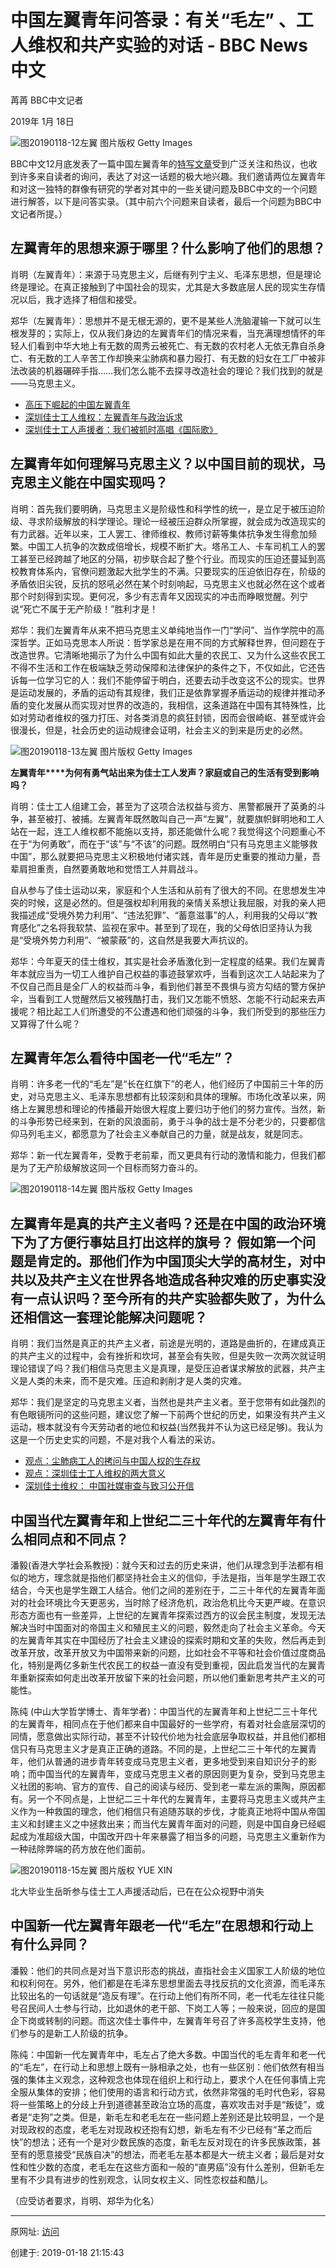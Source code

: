 # 中国左翼青年问答录：有关“毛左” 、工人维权和共产实验的对话 - BBC News 中文

苒苒 BBC中文记者

2019年 1月 18日

 ![图20190118-12左翼](图20190118-12左翼.jpg)
图片版权 Getty Images 

BBC中文12月底发表了一篇中国左翼青年的[特写文章](https://www.bbc.com/zhongwen/simp/chinese-news-46616052)受到广泛关注和热议，也收到许多来自读者的询问，表达了对这一话题的极大地兴趣。我们邀请两位左翼青年和对这一独特的群像有研究的学者对其中的一些关键问题及BBC中文的一个问题进行解答，以下是问答实录。（其中前六个问题来自读者，最后一个问题为BBC中文记者所提。）

## 左翼青年的思想来源于哪里？什么影响了他们的思想？

肖明（左翼青年）：来源于马克思主义，后继有列宁主义、毛泽东思想，但是理论终是理论。在真正接触到了中国社会的现实，尤其是大多数底层人民的现实生存情况以后，我才选择了相信和接受。

郑华（左翼青年）：思想并不是无根无源的，更不是某些人洗脑灌输一下就可以生根发芽的；实际上，仅从我们身边的左翼青年们的情况来看，当充满理想情怀的年轻人们看到中华大地上有无数的周秀云被死亡、有无数的农村老人无依无靠自杀身亡、有无数的工人辛苦工作却换来尘肺病和暴力殴打、有无数的妇女在工厂中被非法改装的机器碾碎手指……我们怎么能不去探寻改造社会的理论？我们找到的就是——马克思主义。

- [高压下崛起的中国左翼青年](https://www.bbc.com/zhongwen/simp/chinese-news-46616052)
- [深圳佳士工人维权：左翼青年与政治诉求](https://www.bbc.com/zhongwen/simp/chinese-news-45204596)
- [深圳佳士工人声援者：我们被抓时高唱《国际歌》](https://www.bbc.com/zhongwen/simp/chinese-news-45341005)

## 左翼青年如何理解马克思主义？以中国目前的现状，马克思主义能在中国实现吗？

肖明：首先我们要明确，马克思主义是阶级性和科学性的统一，是立足于被压迫阶级、寻求阶级解放的科学理论。理论一经被压迫群众所掌握，就会成为改造现实的有力武器。近年以来，工人罢工、律师维权、教师讨薪等集体抗争发生得愈加频繁。中国工人抗争的次数成倍增长，规模不断扩大。塔吊工人、卡车司机工人的罢工甚至已经跨越了地区的分隔，初步联合起了整个行业。而现实的压迫还蔓延到高校教育体系内，官僚问题激起大批学生的不满。只要现实的压迫依旧存在，阶级的矛盾依旧尖锐，反抗的怒吼必然在某个时刻响起，马克思主义也就必然在这个或者那个时刻得到实现。更何况，多少有志青年又因现实的冲击而睁眼觉醒。列宁说“死亡不属于无产阶级！”胜利才是！

郑华：我们左翼青年从来不把马克思主义单纯地当作一门“学问”、当作学院中的高深哲学。正如马克思本人所说：哲学家总是在用不同的方式解释世界，但问题在于改造世界。它清晰地揭示了为什么中国有如此大量的农民工、又为什么这些农民工不得不生活和工作在极端缺乏劳动保障和法律保护的条件之下，不仅如此，它还告诉每一位学习它的人：我们不能停留于明白，还要去动手改变这不公的现实。世界是运动发展的，矛盾的运动有其规律，我们正是依靠掌握矛盾运动的规律并推动矛盾的变化发展从而实现对世界的改造的，我相信，这条道路在中国有其特殊性，比如对劳动者维权的强力打压、对各类消息的疯狂封锁，因而会很崎岖、甚至或许会很漫长，但是，社会历史的运动规律会证明，社会主义的到来是历史的必然。

 ![图20190118-13左翼](图20190118-13左翼.jpg)
图片版权 Getty Images 

**左翼青年****为何有勇气站出来为佳士工人发声？家庭或自己的生活有受到影响吗？**

肖明：佳士工人组建工会，甚至为了这项合法权益与资方、黑警都展开了英勇的斗争，甚至被打、被捕。左翼青年既然敢叫自己一声“左翼”，就要旗帜鲜明地和工人站在一起，连工人维权都不能施以支持，那还能做什么呢？我觉得这个问题重心不在于“为何勇敢”，而在于“该”与“不该”的问题。既然明白“只有马克思主义能够救中国”，那么就要把马克思主义积极地付诸实践，青年是历史重要的推动力量，吾辈肩担重责，自然要勇敢地和觉悟工人并肩战斗。

自从参与了佳士运动以来，家庭和个人生活和从前有了很大的不同。在思想发生冲突的时候，这是必然的。但是强权却利用我的亲情关系想让我屈服，对我的亲人把我描述成“受境外势力利用”、“违法犯罪”、“蓄意滋事”的人，利用我的父母以“教育感化”之名将我软禁、监视在家中。甚至到了现在，我的父母依旧坚持认为我是“受境外势力利用”、“被蒙蔽”的，这自然是我要大声抗议的。

郑华：今年夏天的佳士维权，其实是社会矛盾激化到一定程度的结果。我们左翼青年本就应当为一切工人维护自己权益的事迹鼓掌欢呼，当看到这次工人站起来为了不仅自己而且是全厂人的权益而斗争，看到他们甚至不畏惧与资方勾结的警方保护伞，当看到工人觉醒然后又被残酷打击，我们又怎能不愤怒、怎能不行动起来去声援呢？相比起工人们所遭受的不公遭遇和他们顽强的斗争，我们所受到的那些压力又算得了什么呢？

## 左翼青年怎么看待中国老一代“毛左”？

肖明：许多老一代的“毛左”是“长在红旗下”的老人，他们经历了中国前三十年的历史，对马克思主义、毛泽东思想都有比较深刻和具体的理解。市场化改革以来，网络上左翼思想和理论的传播最开始很大程度上要归功于他们的努力宣传。当然，新的斗争形势已经来到，在新的风浪面前，勇于斗争的战士是不分老少的，只要都信仰马列毛主义，都愿意为了社会主义奉献自己的力量，就是战友，就是同志。

郑华：新一代左翼青年，受教于老前辈，而又更具有行动的激情和能力，但我们都是为了无产阶级解放这同一个目标而努力奋斗的。

 ![图20190118-14左翼](图20190118-14左翼.jpg)
图片版权 Getty Images 

## 左翼青年是真的共产主义者吗？还是在中国的政治环境下为了方便行事姑且打出这样的旗号？ 假如第一个问题是肯定的。那他们作为中国顶尖大学的高材生，对中共以及共产主义在世界各地造成各种灾难的历史事实没有一点认识吗？至今所有的共产实验都失败了，为什么还相信这一套理论能解决问题呢？

肖明：我们当然是真正的共产主义者，前途是光明的，道路是曲折的，在建成真正的共产主义的过程中，会有挫折和坎坷，甚至会有失败，但是失败一次两次就证明理论错误了吗？我们相信马克思主义是真理，是受压迫者谋求解放的武器，共产主义是人类的未来，而不是灾难。压迫和剥削才是人类的灾难。

郑华：我们是坚定的马克思主义者，当然也是共产主义者。至于您带有如此强烈的有色眼镜所问的这些问题，建议您了解一下前两个世纪的历史，如果没有共产主义运动，根本就没有今天劳动者的地位和权益(当然我并不认为这已经足够)。我认为这是一个历史史实的问题，不是对我个人看法的采访。

- [观点：尘肺病工人的拷问与中国人权的生存权](https://www.bbc.com/zhongwen/simp/comments-on-china-46135616)
- [观点：深圳佳士工人维权的两大意义](https://www.bbc.com/zhongwen/simp/45217517)
- [深圳佳士维权： 中国社媒审查与致习公开信](https://www.bbc.com/zhongwen/simp/chinese-news-45267044)

## 中国当代左翼青年和上世纪二三十年代的左翼青年有什么相同点和不同点？

潘毅(香港大学社会系教授)：就今天和过去的历史来讲，他们从理念到手法都有相似的地方，理念就是指他们都坚持社会主义的信仰，手法是指，当年是学生跟工农结合，今天也是学生跟工人结合。他们之间的差别在于，二三十年代的左翼青年面对的社会环境比今天更恶劣，当时除了经济危机，政治危机比今天更严峻。在意识形态方面也有一些差异，上世纪的左翼青年探索过西方的议会民主制度，发现无法解决当时中国面对的帝国主义和殖民主义的问题，毅然走向了社会主义革命。今天的左翼青年其实在中国经历了社会主义建设的探索时期和文革的失败，然后再走到改革开放，改革开放又为中国带来新的问题，比如社会不平等和社会价值过度商品化，特别是两亿多新生代农民工的权益一直没有受到重视，因此启发当代的左翼青年重新探索如何走出改革开放留下来的社会问题，所以他们重新思考共产主义的可能性。

陈纯 (中山大学哲学博士、青年学者)：中国当代的左翼青年和上世纪二三十年代的左翼青年，相同点在于他们都来自中国最好的一些学府，有着对社会底层深切的同情，愿意做出实际行动，甚至不计较代价地为社会底层争取权益，并且他们都相信只有马克思主义才是真正正确的道路。不同的是，上世纪二三十年代的左翼青年，他们从普通的进步青年转变成马克思主义者，更多地受到来自知识分子的影响；而中国当代的左翼青年，变成马克思主义者的原因则更为复杂，受到马克思主义社团的影响、官方的宣传、自己的阅读与经历、受到老一辈左派的熏陶，原因都有。另一个不同点是，上世纪二三十年代的左翼青年，主要将马克思主义或共产主义作为一种救国的理念，他们相信只有追随苏联的步伐，才能真正地将中国从帝国主义和封建主义之中拯救出来；而当代左翼青年面对的问题，则是中国自身已经崛起成为准超级大国，中国改开四十年来暴露了相当多的问题，马克思主义重新作为一种祛除弊端的药方放在他们面前。

 ![图20190118-15左翼](图20190118-15左翼.jpg)
图片版权 YUE XIN 

北大毕业生岳昕参与佳士工人声援活动后，已在在公众视野中消失

## 中国新一代左翼青年跟老一代“毛左”在思想和行动上有什么异同？

潘毅：他们的共同点是对当下意识形态的挑战，直指社会主义国家工人阶级的地位和权利何在。另外，他们都是在毛泽东思想里面去寻找反抗的文化资源，而毛泽东比较出名的一句话就是“造反有理”。在行动上他们有所不同，老一代毛左往往只能号召民间人士参与行动，比如退休的老干部、下岗工人等；一般来说，回应的是国企下岗或转制的问题。而这次佳士事件中，左翼青年号召了许多高校学生支持，他们参与的是新工人阶级的抗争。

陈纯：中国新一代左翼青年中，毛左占了绝大多数。中国当代的毛左青年和老一代的“毛左”，在行动上和思想上既有一脉相承之处，也有一些区别：他们依然有相当强的集体主义观念，这种观念也体现在组织上和行动上，要求个人在任何事情上完全服从集体的安排；他们使用的语言和行动方式，依然非常强的毛时代色彩，容易将一些策略上的分歧上升到道德甚至政治立场的高度，喜欢攻击对手是“叛徒”，或者是“走狗”之类。但是，新毛左和老毛左在一些问题上差别还是比较明显，一个是对现政权的态度，老毛左对现政权还抱有幻想，新毛左有不少已经有“革之而后快”的想法；还有一个是对少数民族的态度，新毛左反对现在的许多民族政策，甚至有的愿意接受“民族自决”的想法，而老毛左基本都是大一统主义者；最后是对女性和性少数的态度，老毛左在这些方面和一般的“直男癌”没有什么差别，但新毛左里有不少具有进步的性别观念，认同女权主义、同性恋权益和酷儿。

（应受访者要求，肖明、郑华为化名）

------

原网址: [访问](https://www.bbc.com/zhongwen/simp/chinese-news-46903175?ocid=socialflow_facebook)

创建于: 2019-01-18 21:15:43